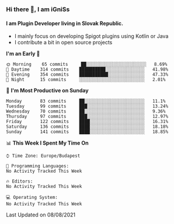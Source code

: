 ### Hi there 👋, I am iGniSs

#### I am Plugin Developer living in Slovak Republic.
- I mainly focus on developing Spigot plugins using Kotlin or Java
- I contribute a bit in open source projects

<!--START_SECTION:waka-->
**I'm an Early 🐤** 

```text
🌞 Morning    65 commits     ██░░░░░░░░░░░░░░░░░░░░░░░   8.69% 
🌆 Daytime    314 commits    ██████████░░░░░░░░░░░░░░░   41.98% 
🌃 Evening    354 commits    ███████████░░░░░░░░░░░░░░   47.33% 
🌙 Night      15 commits     ░░░░░░░░░░░░░░░░░░░░░░░░░   2.01%

```
📅 **I'm Most Productive on Sunday** 

```text
Monday       83 commits     ██░░░░░░░░░░░░░░░░░░░░░░░   11.1% 
Tuesday      99 commits     ███░░░░░░░░░░░░░░░░░░░░░░   13.24% 
Wednesday    70 commits     ██░░░░░░░░░░░░░░░░░░░░░░░   9.36% 
Thursday     97 commits     ███░░░░░░░░░░░░░░░░░░░░░░   12.97% 
Friday       122 commits    ████░░░░░░░░░░░░░░░░░░░░░   16.31% 
Saturday     136 commits    ████░░░░░░░░░░░░░░░░░░░░░   18.18% 
Sunday       141 commits    ████░░░░░░░░░░░░░░░░░░░░░   18.85%

```


📊 **This Week I Spent My Time On** 

```text
⌚︎ Time Zone: Europe/Budapest

💬 Programming Languages: 
No Activity Tracked This Week

🔥 Editors: 
No Activity Tracked This Week

💻 Operating System: 
No Activity Tracked This Week

```


 Last Updated on 08/08/2021
<!--END_SECTION:waka-->